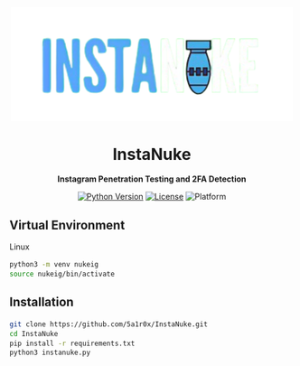 <div align="center">
  <img src="InstaNukeLogo.png" alt="Logo" width="500">
</div>

<h1 align="center">InstaNuke</h1>

<p align="center">
  <strong>Instagram Penetration Testing and 2FA Detection</strong>
</p>

<div align="center">

[![Python Version](https://img.shields.io/badge/Python-3.8%2B-lightblue)](https://www.python.org/)
[![License](https://img.shields.io/badge/License-GNU%33.0-blue)](https://opensource.org/license/gpl-3-0)
![Platform](https://img.shields.io/badge/Platform-Terminal%20%7C%20Interactive-darkblue.svg)

</div>

## Virtual Environment
Linux
```bash
python3 -m venv nukeig
source nukeig/bin/activate
```

## Installation

```bash
git clone https://github.com/5a1r0x/InstaNuke.git
cd InstaNuke
pip install -r requirements.txt
python3 instanuke.py
```
